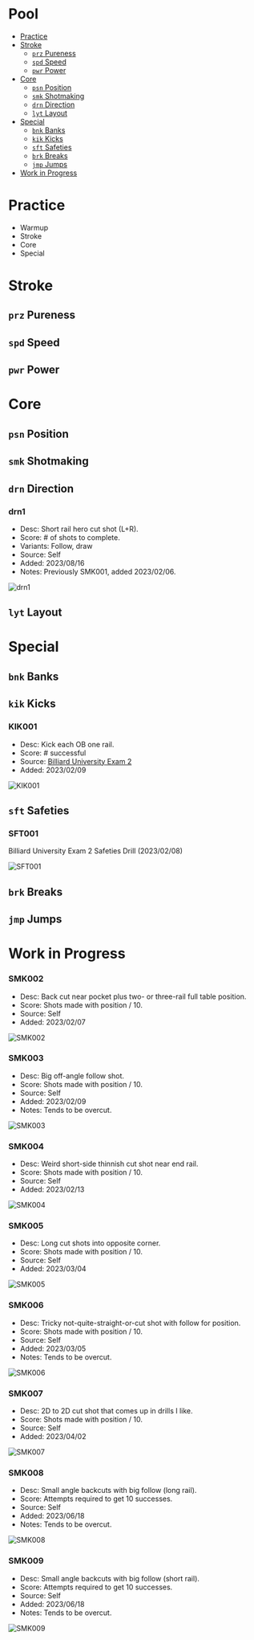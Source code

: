 # Pool

<!-- MarkdownTOC levels="1,2" -->

- [Practice](#practice)
- [Stroke](#stroke)
    + [`prz` Pureness](#prz-pureness)
    + [`spd` Speed](#spd-speed)
    + [`pwr` Power](#pwr-power)
- [Core](#core)
    + [`psn` Position](#psn-position)
    + [`smk` Shotmaking](#smk-shotmaking)
    + [`drn` Direction](#drn-direction)
    + [`lyt` Layout](#lyt-layout)
- [Special](#special)
    + [`bnk` Banks](#bnk-banks)
    + [`kik` Kicks](#kik-kicks)
    + [`sft` Safeties](#sft-safeties)
    + [`brk` Breaks](#brk-breaks)
    + [`jmp` Jumps](#jmp-jumps)
- [Work in Progress](#work-in-progress)

<!-- /MarkdownTOC -->

# Practice
- Warmup
- Stroke
- Core
- Special



# Stroke
## `prz` Pureness
## `spd` Speed
## `pwr` Power



# Core
## `psn` Position
## `smk` Shotmaking


## `drn` Direction
### drn1
- Desc: Short rail hero cut shot (L+R).
- Score: # of shots to complete.
- Variants: Follow, draw
- Source: Self
- Added: 2023/08/16
- Notes: Previously SMK001, added 2023/02/06.

![drn1](./drill/core/drn/drn1.svg)


## `lyt` Layout




# Special
## `bnk` Banks
## `kik` Kicks
### KIK001
- Desc: Kick each OB one rail.
- Score: # successful
- Source: [Billiard University Exam 2](https://billiarduniversity.org/testing/exams/)
- Added: 2023/02/09

![KIK001](./drill/KIK001.svg)



## `sft` Safeties
### SFT001
Billiard University Exam 2 Safeties Drill (2023/02/08)

![SFT001](./drill/SFT001.svg)

## `brk` Breaks
## `jmp` Jumps



# Work in Progress
### SMK002
- Desc: Back cut near pocket plus two- or three-rail full table position.
- Score: Shots made with position / 10.
- Source: Self
- Added: 2023/02/07

![SMK002](./drill/SMK002.svg)


### SMK003
- Desc: Big off-angle follow shot.
- Score: Shots made with position / 10.
- Source: Self
- Added: 2023/02/09
- Notes: Tends to be overcut.

![SMK003](./drill/SMK003.svg)


### SMK004
- Desc: Weird short-side thinnish cut shot near end rail.
- Score: Shots made with position / 10.
- Source: Self
- Added: 2023/02/13

![SMK004](./drill/SMK004.svg)


### SMK005
- Desc: Long cut shots into opposite corner.
- Score: Shots made with position / 10.
- Source: Self
- Added: 2023/03/04

![SMK005](./drill/SMK005.svg)


### SMK006
- Desc: Tricky not-quite-straight-or-cut shot with follow for position.
- Score: Shots made with position / 10.
- Source: Self
- Added: 2023/03/05
- Notes: Tends to be overcut.

![SMK006](./drill/SMK006.svg)


### SMK007
- Desc: 2D to 2D cut shot that comes up in drills I like.
- Score: Shots made with position / 10.
- Source: Self
- Added: 2023/04/02

![SMK007](./drill/SMK007.svg)


### SMK008
- Desc: Small angle backcuts with big follow (long rail).
- Score: Attempts required to get 10 successes.
- Source: Self
- Added: 2023/06/18
- Notes: Tends to be overcut.

![SMK008](./drill/SMK008.svg)


### SMK009
- Desc: Small angle backcuts with big follow (short rail).
- Score: Attempts required to get 10 successes.
- Source: Self
- Added: 2023/06/18
- Notes: Tends to be overcut.

![SMK009](./drill/SMK009.svg)
